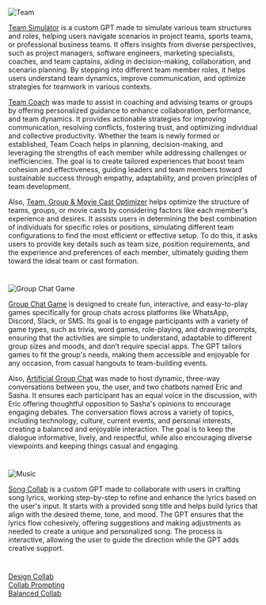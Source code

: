 ![Team](https://github.com/user-attachments/assets/99871155-92ae-4f70-ab86-9352572bca8e)

[Team Simulator](https://chatgpt.com/g/g-EJZqQ0uGE-team-simulator) is a custom GPT made to simulate various team structures and roles, helping users navigate scenarios in project teams, sports teams, or professional business teams. It offers insights from diverse perspectives, such as project managers, software engineers, marketing specialists, coaches, and team captains, aiding in decision-making, collaboration, and scenario planning. By stepping into different team member roles, it helps users understand team dynamics, improve communication, and optimize strategies for teamwork in various contexts.

[Team Coach](https://chatgpt.com/g/g-686370bb4a288191ba65804656113b09-team-coach) was made to assist in coaching and advising teams or groups by offering personalized guidance to enhance collaboration, performance, and team dynamics. It provides actionable strategies for improving communication, resolving conflicts, fostering trust, and optimizing individual and collective productivity. Whether the team is newly formed or established, Team Coach helps in planning, decision-making, and leveraging the strengths of each member while addressing challenges or inefficiencies. The goal is to create tailored experiences that boost team cohesion and effectiveness, guiding leaders and team members toward sustainable success through empathy, adaptability, and proven principles of team development.

Also, [Team, Group & Movie Cast Optimizer](https://chat.openai.com/g/g-BuHUYVEIK-team-group-movie-cast-optimizer) helps optimize the structure of teams, groups, or movie casts by considering factors like each member's experience and desires. It assists users in determining the best combination of individuals for specific roles or positions, simulating different team configurations to find the most efficient or effective setup. To do this, it asks users to provide key details such as team size, position requirements, and the experience and preferences of each member, ultimately guiding them toward the ideal team or cast formation.

#

![Group Chat Game](https://github.com/user-attachments/assets/a8edbdab-b05c-4849-aa8b-6f652794af30)

[Group Chat Game](https://chatgpt.com/g/g-680e0bb4f678819197b53e696e3f3c86-group-chat-game) is designed to create fun, interactive, and easy-to-play games specifically for group chats across platforms like WhatsApp, Discord, Slack, or SMS. Its goal is to engage participants with a variety of game types, such as trivia, word games, role-playing, and drawing prompts, ensuring that the activities are simple to understand, adaptable to different group sizes and moods, and don’t require special apps. The GPT tailors games to fit the group's needs, making them accessible and enjoyable for any occasion, from casual hangouts to team-building events.

Also, [Artificial Group Chat](https://chat.openai.com/g/g-r7eMW75w4-artificial-group-chat) was made to host dynamic, three-way conversations between you, the user, and two chatbots named Eric and Sasha. It ensures each participant has an equal voice in the discussion, with Eric offering thoughtful opposition to Sasha's opinions to encourage engaging debates. The conversation flows across a variety of topics, including technology, culture, current events, and personal interests, creating a balanced and enjoyable interaction. The goal is to keep the dialogue informative, lively, and respectful, while also encouraging diverse viewpoints and keeping things casual and engaging.

#

![Music](https://github.com/user-attachments/assets/a8ae0713-a3f8-4097-8d2a-a8ee6fd3e8d3)

[Song Collab](https://chat.openai.com/g/g-TO8wECTW5-collaboration) is a custom GPT made to collaborate with users in crafting song lyrics, working step-by-step to refine and enhance the lyrics based on the user's input. It starts with a provided song title and helps build lyrics that align with the desired theme, tone, and mood. The GPT ensures that the lyrics flow cohesively, offering suggestions and making adjustments as needed to create a unique and personalized song. The process is interactive, allowing the user to guide the direction while the GPT adds creative support. 

#

[Design Collab](https://chat.openai.com/g/g-lwdIgFWps-design-collab)
<br>
[Collab Prompting](https://chatgpt.com/g/g-6817d818f4108191861cad384167f1dc-collab-prompting)
<br>
[Balanced Collab](https://chatgpt.com/g/g-6827440284c08191802526f4094e2fb2-balanced-collab)
